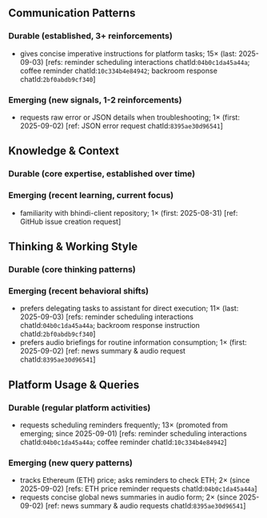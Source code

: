 ## Communication Patterns
### Durable (established, 3+ reinforcements)
- gives concise imperative instructions for platform tasks; 15× (last: 2025-09-03) [refs: reminder scheduling interactions chatId:`04b0c1da45a44a`; coffee reminder chatId:`10c334b4e84942`; backroom response chatId:`2bf0abdb9cf340`]

### Emerging (new signals, 1-2 reinforcements)
- requests raw error or JSON details when troubleshooting; 1× (first: 2025-09-02) [ref: JSON error request chatId:`8395ae30d96541`]

## Knowledge & Context
### Durable (core expertise, established over time)

### Emerging (recent learning, current focus)  
- familiarity with bhindi-client repository; 1× (first: 2025-08-31) [ref: GitHub issue creation request]

## Thinking & Working Style
### Durable (core thinking patterns)

### Emerging (recent behavioral shifts)
- prefers delegating tasks to assistant for direct execution; 11× (last: 2025-09-03) [refs: reminder scheduling interactions chatId:`04b0c1da45a44a`; backroom response instruction chatId:`2bf0abdb9cf340`]
- prefers audio briefings for routine information consumption; 1× (first: 2025-09-02) [ref: news summary & audio request chatId:`8395ae30d96541`]

## Platform Usage & Queries
### Durable (regular platform activities)
- requests scheduling reminders frequently; 13× (promoted from emerging; since 2025-09-01) [refs: reminder scheduling interactions chatId:`04b0c1da45a44a`; coffee reminder chatId:`10c334b4e84942`]

### Emerging (new query patterns)
- tracks Ethereum (ETH) price; asks reminders to check ETH; 2× (since 2025-09-02) [refs: ETH price reminder requests chatId:`04b0c1da45a44a`]
- requests concise global news summaries in audio form; 2× (since 2025-09-02) [ref: news summary & audio requests chatId:`8395ae30d96541`]